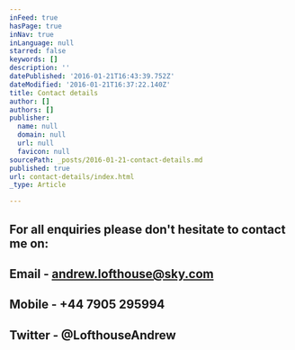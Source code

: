 ```yaml
---
inFeed: true
hasPage: true
inNav: true
inLanguage: null
starred: false
keywords: []
description: ''
datePublished: '2016-01-21T16:43:39.752Z'
dateModified: '2016-01-21T16:37:22.140Z'
title: Contact details
author: []
authors: []
publisher:
  name: null
  domain: null
  url: null
  favicon: null
sourcePath: _posts/2016-01-21-contact-details.md
published: true
url: contact-details/index.html
_type: Article

---
```

## For all enquiries please don't hesitate to contact me on:

## Email - andrew.lofthouse@sky.com

## Mobile - +44 7905 295994

## Twitter - @LofthouseAndrew